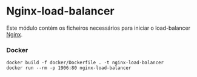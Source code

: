 # Nginx-load-balancer

Este módulo contém os ficheiros necessários para iniciar o load-balancer [Nginx](http://nginx.org/en/docs/http/load_balancing.html).

### Docker
 
```
docker build -f docker/Dockerfile . -t nginx-load-balancer  
docker run --rm -p 1906:80 nginx-load-balancer
```